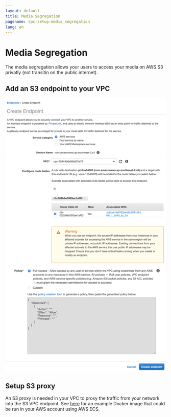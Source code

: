 ```yaml
---
layout: default
title: Media Segregation
pagename: spc-setup-media_segregation
lang: en
---
```


# Media Segregation

The media segregation allows your users to access your media on AWS S3 privatly (not transitin on the public internet). 

## Add an S3 endpoint to your VPC

![Add endpoint](../images/spc-endpoint-create-1.png)
![Add endpoint](../images/spc-endpoint-create-2.png)
![Add endpoint](../images/spc-endpoint-create-3.png)

## Setup S3 proxy

An S3 proxy is needed in your VPC to proxy the traffic from your network into the S3 VPC endpoint. See [here](https://github.com/shotgunsoftware/s3-proxy-example) for an example Docker image that could be run in your AWS account using AWS ECS.